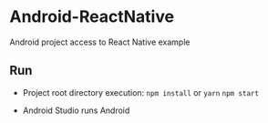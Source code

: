# Android-ReactNative
Android project access to React Native example


## Run

* Project root directory execution: `npm install` or `yarn`   `npm start`

* Android Studio runs Android




